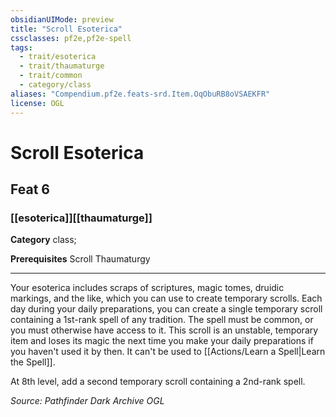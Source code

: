 ```yaml
---
obsidianUIMode: preview
title: "Scroll Esoterica"
cssclasses: pf2e,pf2e-spell
tags:
  - trait/esoterica
  - trait/thaumaturge
  - trait/common
  - category/class
aliases: "Compendium.pf2e.feats-srd.Item.OqObuRB8oVSAEKFR"
license: OGL
---
```

# Scroll Esoterica
## Feat 6
### [[esoterica]][[thaumaturge]]

**Category** class; 



**Prerequisites** Scroll Thaumaturgy
* * *
Your esoterica includes scraps of scriptures, magic tomes, druidic markings, and the like, which you can use to create temporary scrolls. Each day during your daily preparations, you can create a single temporary scroll containing a 1st-rank spell of any tradition. The spell must be common, or you must otherwise have access to it. This scroll is an unstable, temporary item and loses its magic the next time you make your daily preparations if you haven't used it by then. It can't be used to [[Actions/Learn a Spell|Learn the Spell]].

At 8th level, add a second temporary scroll containing a 2nd-rank spell.

*Source: Pathfinder Dark Archive*
*OGL*